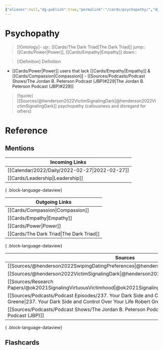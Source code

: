 ```yaml
---
{"aliases":null,"dg-publish":true,"permalink":"/cards/psychopathy/","dgPassFrontmatter":true}
---
```


# Psychopathy

> [!Ontology]-
> up:: [[Cards/The Dark Triad\|The Dark Triad]]
> jump:: [[Cards/Power\|Power]], [[Cards/Empathy\|Empathy]]
> down:: 

> [!Definition] Definition
> 

- [[Cards/Power\|Power]] users that lack [[Cards/Empathy\|Empathy]] & [[Cards/Compassion\|Compassion]] - [[Sources/Podcasts/Podcast Shows/The Jordan B. Peterson Podcast (JBP)#229\|The Jordan B. Peterson Podcast (JBP)#229]]

> [!quote] [[Sources/@henderson2022VictimSignalingDark\|@henderson2022VictimSignalingDark]]
> psychopathy (callousness and disregard for others)

# Reference

## Mentions
| Incoming Links                                    |
| ------------------------------------------------- |
| [[Calendar/2022/Daily/2022-02-27\|2022-02-27]] |
| [[Cards/Leadership\|Leadership]]               |

{ .block-language-dataview}

| Outgoing Links                              |
| ------------------------------------------- |
| [[Cards/Compassion\|Compassion]]         |
| [[Cards/Empathy\|Empathy]]               |
| [[Cards/Power\|Power]]                   |
| [[Cards/The Dark Triad\|The Dark Triad]] |

{ .block-language-dataview}

| Sources                                                                                                                                                                 |
| ----------------------------------------------------------------------------------------------------------------------------------------------------------------------- |
| [[Sources/@henderson2022SwipingDatingPreferences\|@henderson2022SwipingDatingPreferences]]                                                                           |
| [[Sources/@henderson2022VictimSignalingDark\|@henderson2022VictimSignalingDark]]                                                                                     |
| [[Sources/Research Papers/@ok2021SignalingVirtuousVictimhood\|@ok2021SignalingVirtuousVictimhood]]                                                                   |
| [[Sources/Podcasts/Podcast Episodes/237. Your Dark Side and Control Over Your Life   Robert Greene\|237. Your Dark Side and Control Over Your Life   Robert Greene]] |
| [[Sources/Podcasts/Podcast Shows/The Jordan B. Peterson Podcast (JBP)\|The Jordan B. Peterson Podcast (JBP)]]                                                        |

{ .block-language-dataview}

## Flashcards
